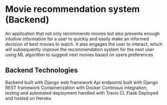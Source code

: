 # Movie recommendation system (Backend)
An application that not only recommends movies but also presents enough intuitive information for a user to quickly and easily make an informed decision of best movies to watch.  It also engages the user to interact, which will subsequently improve the recommendation system for the next user using ML algorithm to suggest next movies based on users preferences

## Backend Technologies
Backend built with Django web framework
Api endpoints built with Django REST framework
Containerization with Docker
Continous integration, testing and automated deployment handled with Travis CI, Flask
Deployed and hosted on Heroku

